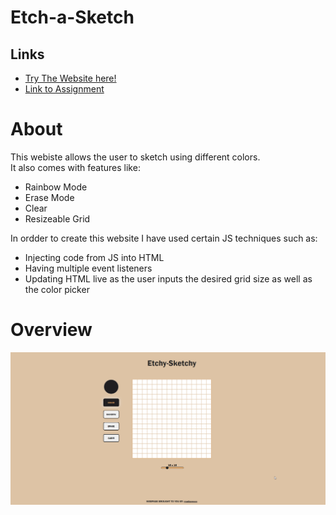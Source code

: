 # Etch-a-Sketch

## Links
* [Try The Website here!](https://madspecco.github.io/etchy-sketchy/)
* [Link to Assignment](https://github.com/madspecco/etchy-sketchy)

# About
This webiste allows the user to sketch using different colors. \
It also comes with features like:
- Rainbow Mode
- Erase Mode
- Clear
- Resizeable Grid

In ordder to create this website I have used certain JS techniques such as:
- Injecting code from JS into HTML
- Having multiple event listeners
- Updating HTML live as the user inputs the desired grid size as well as the color picker

# Overview
<img src="./preview.png">